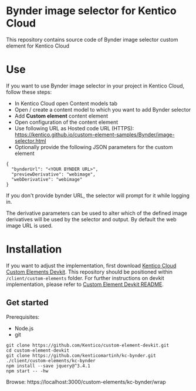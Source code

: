 # Bynder image selector for Kentico Cloud

This repository contains source code of Bynder image selector custom element for Kentico Cloud

# Use

If you want to use Bynder image selector in your project in Kentico Cloud, follow these steps:

* In Kentico Cloud open Content models tab
* Open / create a content model to which you want to add Bynder selector
* Add **Custom element** content element
* Open configuration of the content element
* Use following URL as Hosted code URL (HTTPS): https://kentico.github.io/custom-element-samples/Bynder/image-selector.html
* Optionally provide the following JSON parameters for the custom element

```
{
  "bynderUrl": "<YOUR BYNDER URL>",
  "previewDerivative": "webimage",
  "webDerivative": "webimage"
}
```

If you don't provide bynder URL, the selector will prompt for it while logging in.

The derivative parameters can be used to alter which of the defined image derivatives will be used by the selector and output. By default the web image URL is used. 

# Installation

If you want to adjust the implementation, first download [Kentico Cloud Custom Elements Devkit](https://github.com/kentico/custom-element-devkit). This repository should be positioned within `/client/custom-elements` folder. For further instructions on devkit implementation, please refer to [Custom Element Devkit README](https://github.com/Kentico/custom-element-devkit/blob/master/readme.md).

## Get started

Prerequisites:
* Node.js
* git

```
git clone https://github.com/Kentico/custom-element-devkit.git
cd custom-element-devkit
git clone https://github.com/kenticomartinh/kc-bynder.git ./client/custom-elements/kc-bynder
npm install --save jquery@^3.4.1
npm start -- -hw
```
Browse: https://localhost:3000/custom-elements/kc-bynder/wrap

